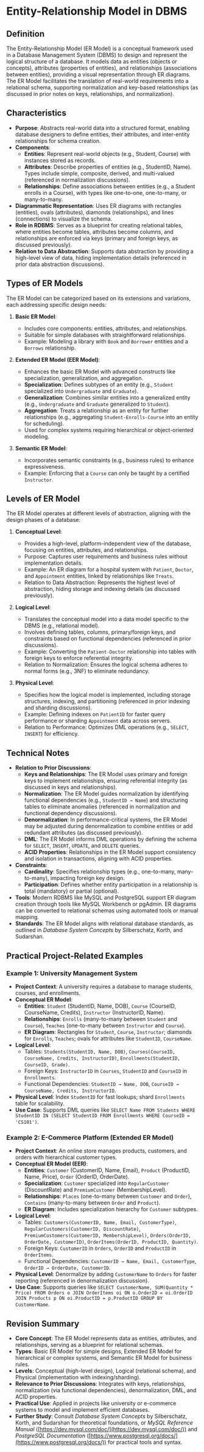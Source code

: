 # Entity-Relationship Model in DBMS

## Definition

The Entity-Relationship Model (ER Model) is a conceptual framework used in a Database Management System (DBMS) to design and represent the logical structure of a database. It models data as entities (objects or concepts), attributes (properties of entities), and relationships (associations between entities), providing a visual representation through ER diagrams. The ER Model facilitates the translation of real-world requirements into a relational schema, supporting normalization and key-based relationships (as discussed in prior notes on keys, relationships, and normalization).

## Characteristics

- **Purpose**: Abstracts real-world data into a structured format, enabling database designers to define entities, their attributes, and inter-entity relationships for schema creation.
- **Components**:
    - **Entities**: Represent real-world objects (e.g., Student, Course) with instances stored as records.
    - **Attributes**: Describe properties of entities (e.g., StudentID, Name). Types include simple, composite, derived, and multi-valued (referenced in normalization discussions).
    - **Relationships**: Define associations between entities (e.g., a Student enrolls in a Course), with types like one-to-one, one-to-many, or many-to-many.
- **Diagrammatic Representation**: Uses ER diagrams with rectangles (entities), ovals (attributes), diamonds (relationships), and lines (connections) to visualize the schema.
- **Role in RDBMS**: Serves as a blueprint for creating relational tables, where entities become tables, attributes become columns, and relationships are enforced via keys (primary and foreign keys, as discussed previously).
- **Relation to Data Abstraction**: Supports data abstraction by providing a high-level view of data, hiding implementation details (referenced in prior data abstraction discussions).

## Types of ER Models

The ER Model can be categorized based on its extensions and variations, each addressing specific design needs:

1. **Basic ER Model**:
    
    - Includes core components: entities, attributes, and relationships.
    - Suitable for simple databases with straightforward relationships.
    - Example: Modeling a library with `Book` and `Borrower` entities and a `Borrows` relationship.
2. **Extended ER Model (EER Model)**:
    
    - Enhances the basic ER Model with advanced constructs like specialization, generalization, and aggregation.
    - **Specialization**: Defines subtypes of an entity (e.g., `Student` specialized into `Undergraduate` and `Graduate`).
    - **Generalization**: Combines similar entities into a generalized entity (e.g., `Undergraduate` and `Graduate` generalized to `Student`).
    - **Aggregation**: Treats a relationship as an entity for further relationships (e.g., aggregating `Student-Enrolls-Course` into an entity for scheduling).
    - Used for complex systems requiring hierarchical or object-oriented modeling.
3. **Semantic ER Model**:
    
    - Incorporates semantic constraints (e.g., business rules) to enhance expressiveness.
    - Example: Enforcing that a `Course` can only be taught by a certified `Instructor`.

## Levels of ER Model

The ER Model operates at different levels of abstraction, aligning with the design phases of a database:

1. **Conceptual Level**:
    
    - Provides a high-level, platform-independent view of the database, focusing on entities, attributes, and relationships.
    - Purpose: Captures user requirements and business rules without implementation details.
    - Example: An ER diagram for a hospital system with `Patient`, `Doctor`, and `Appointment` entities, linked by relationships like `Treats`.
    - Relation to Data Abstraction: Represents the highest level of abstraction, hiding storage and indexing details (as discussed previously).
2. **Logical Level**:
    
    - Translates the conceptual model into a data model specific to the DBMS (e.g., relational model).
    - Involves defining tables, columns, primary/foreign keys, and constraints based on functional dependencies (referenced in prior discussions).
    - Example: Converting the `Patient-Doctor` relationship into tables with foreign keys to enforce referential integrity.
    - Relation to Normalization: Ensures the logical schema adheres to normal forms (e.g., 3NF) to eliminate redundancy.
3. **Physical Level**:
    
    - Specifies how the logical model is implemented, including storage structures, indexing, and partitioning (referenced in prior indexing and sharding discussions).
    - Example: Defining indexes on `PatientID` for faster query performance or sharding `Appointment` data across servers.
    - Relation to Performance: Optimizes DML operations (e.g., `SELECT`, `INSERT`) for efficiency.

## Technical Notes

- **Relation to Prior Discussions**:
    - **Keys and Relationships**: The ER Model uses primary and foreign keys to implement relationships, ensuring referential integrity (as discussed in keys and relationships).
    - **Normalization**: The ER Model guides normalization by identifying functional dependencies (e.g., `StudentID → Name`) and structuring tables to eliminate anomalies (referenced in normalization and functional dependency discussions).
    - **Denormalization**: In performance-critical systems, the ER Model may be adjusted during denormalization to combine entities or add redundant attributes (as discussed previously).
    - **DML**: The ER Model informs DML operations by defining the schema for `SELECT`, `INSERT`, `UPDATE`, and `DELETE` queries.
    - **ACID Properties**: Relationships in the ER Model support consistency and isolation in transactions, aligning with ACID properties.
- **Constraints**:
    - **Cardinality**: Specifies relationship types (e.g., one-to-many, many-to-many), impacting foreign key design.
    - **Participation**: Defines whether entity participation in a relationship is total (mandatory) or partial (optional).
- **Tools**: Modern RDBMS like MySQL and PostgreSQL support ER diagram creation through tools like MySQL Workbench or pgAdmin. ER diagrams can be converted to relational schemas using automated tools or manual mapping.
- **Standards**: The ER Model aligns with relational database standards, as outlined in _Database System Concepts_ by Silberschatz, Korth, and Sudarshan.

## Practical Project-Related Examples

### Example 1: University Management System

- **Project Context**: A university requires a database to manage students, courses, and enrollments.
- **Conceptual ER Model**:
    - **Entities**: `Student` (StudentID, Name, DOB), `Course` (CourseID, CourseName, Credits), `Instructor` (InstructorID, Name).
    - **Relationships**: `Enrolls` (many-to-many between `Student` and `Course`), `Teaches` (one-to-many between `Instructor` and `Course`).
    - **ER Diagram**: Rectangles for `Student`, `Course`, `Instructor`; diamonds for `Enrolls`, `Teaches`; ovals for attributes like `StudentID`, `CourseName`.
- **Logical Level**:
    - Tables: `Students(StudentID, Name, DOB)`, `Courses(CourseID, CourseName, Credits, InstructorID)`, `Enrollments(StudentID, CourseID, Grade)`.
    - Foreign Keys: `InstructorID` in `Courses`, `StudentID` and `CourseID` in `Enrollments`.
    - Functional Dependencies: `StudentID → Name, DOB`, `CourseID → CourseName, Credits, InstructorID`.
- **Physical Level**: Index `StudentID` for fast lookups; shard `Enrollments` table for scalability.
- **Use Case**: Supports DML queries like `SELECT Name FROM Students WHERE StudentID IN (SELECT StudentID FROM Enrollments WHERE CourseID = 'CS101')`.

### Example 2: E-Commerce Platform (Extended ER Model)

- **Project Context**: An online store manages products, customers, and orders with hierarchical customer types.
- **Conceptual ER Model (EER)**:
    - **Entities**: `Customer` (CustomerID, Name, Email), `Product` (ProductID, Name, Price), `Order` (OrderID, OrderDate).
    - **Specialization**: `Customer` specialized into `RegularCustomer` (DiscountRate) and `PremiumCustomer` (MembershipLevel).
    - **Relationships**: `Places` (one-to-many between `Customer` and `Order`), `Contains` (many-to-many between `Order` and `Product`).
    - **ER Diagram**: Includes specialization hierarchy for `Customer` subtypes.
- **Logical Level**:
    - Tables: `Customers(CustomerID, Name, Email, CustomerType)`, `RegularCustomers(CustomerID, DiscountRate)`, `PremiumCustomers(CustomerID, MembershipLevel)`, `Orders(OrderID, OrderDate, CustomerID)`, `OrderItems(OrderID, ProductID, Quantity)`.
    - Foreign Keys: `CustomerID` in `Orders`, `OrderID` and `ProductID` in `OrderItems`.
    - Functional Dependencies: `CustomerID → Name, Email, CustomerType`, `OrderID → OrderDate, CustomerID`.
- **Physical Level**: Denormalize by adding `CustomerName` to `Orders` for faster reporting (referenced in denormalization discussion).
- **Use Case**: Supports queries like `SELECT CustomerName, SUM(Quantity * Price) FROM Orders o JOIN OrderItems oi ON o.OrderID = oi.OrderID JOIN Products p ON oi.ProductID = p.ProductID GROUP BY CustomerName`.

## Revision Summary

- **Core Concept**: The ER Model represents data as entities, attributes, and relationships, serving as a blueprint for relational schemas.
- **Types**: Basic ER Model for simple designs, Extended ER Model for hierarchical or complex systems, and Semantic ER Model for business rules.
- **Levels**: Conceptual (high-level design), Logical (relational schema), and Physical (implementation with indexing/sharding).
- **Relevance to Prior Discussions**: Integrates with keys, relationships, normalization (via functional dependencies), denormalization, DML, and ACID properties.
- **Practical Use**: Applied in projects like university or e-commerce systems to model and implement efficient databases.
- **Further Study**: Consult _Database System Concepts_ by Silberschatz, Korth, and Sudarshan for theoretical foundations, or _MySQL Reference Manual_ ([https://dev.mysql.com/doc/](https://dev.mysql.com/doc/)) and _PostgreSQL Documentation_ ([https://www.postgresql.org/docs/](https://www.postgresql.org/docs/)) for practical tools and syntax.